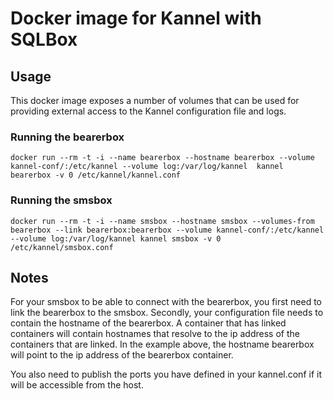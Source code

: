 # Docker image for Kannel with SQLBox

## Usage

This docker image exposes a number of volumes that can be used for providing external access to the Kannel configuration file and logs.

### Running the bearerbox

```
docker run --rm -t -i --name bearerbox --hostname bearerbox --volume kannel-conf/:/etc/kannel --volume log:/var/log/kannel  kannel bearerbox -v 0 /etc/kannel/kannel.conf
```

### Running the smsbox

```
docker run --rm -t -i --name smsbox --hostname smsbox --volumes-from bearerbox --link bearerbox:bearerbox --volume kannel-conf/:/etc/kannel --volume log:/var/log/kannel kannel smsbox -v 0 /etc/kannel/smsbox.conf
```

## Notes

For your smsbox to be able to connect with the bearerbox, you first need to link the bearerbox to the smsbox. Secondly, your configuration file needs to contain the hostname of the bearerbox. A container that has linked containers will contain hostnames that resolve to the ip address of the containers that are linked. In the example above, the hostname bearerbox will point to the ip address of the bearerbox container.

You also need to publish the ports you have defined in your kannel.conf if it will be accessible from the host.
